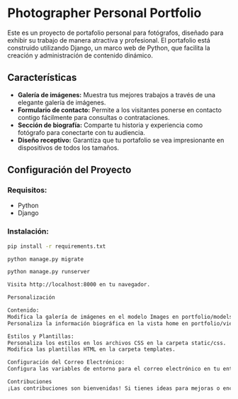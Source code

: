 # Photographer Personal Portfolio

Este es un proyecto de portafolio personal para fotógrafos, diseñado para exhibir su trabajo de manera atractiva y profesional. El portafolio está construido utilizando Django, un marco web de Python, que facilita la creación y administración de contenido dinámico.

## Características

- **Galería de imágenes:** Muestra tus mejores trabajos a través de una elegante galería de imágenes.
- **Formulario de contacto:** Permite a los visitantes ponerse en contacto contigo fácilmente para consultas o contrataciones.
- **Sección de biografía:** Comparte tu historia y experiencia como fotógrafo para conectarte con tu audiencia.
- **Diseño receptivo:** Garantiza que tu portafolio se vea impresionante en dispositivos de todos los tamaños.

## Configuración del Proyecto

### Requisitos:

- Python
- Django

### Instalación:

```bash
pip install -r requirements.txt

python manage.py migrate

python manage.py runserver

Visita http://localhost:8000 en tu navegador.

Personalización

Contenido:
Modifica la galería de imágenes en el modelo Images en portfolio/models.py.
Personaliza la información biográfica en la vista home en portfolio/views.py.

Estilos y Plantillas:
Personaliza los estilos en los archivos CSS en la carpeta static/css.
Modifica las plantillas HTML en la carpeta templates.

Configuración del Correo Electrónico:
Configura las variables de entorno para el correo electrónico en tu entorno de desarrollo.

Contribuciones
¡Las contribuciones son bienvenidas! Si tienes ideas para mejoras o encuentras problemas, no dudes en abrir un problema o enviar una solicitud de extracción.

